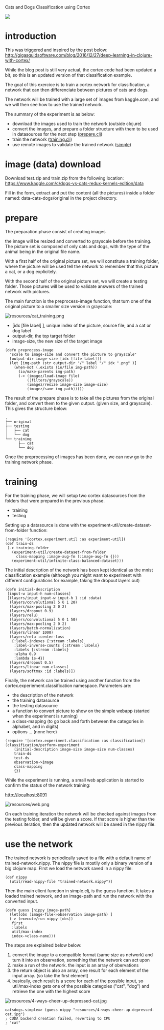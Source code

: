 Cats and Dogs Classification using Cortex

![](resources/cat_and_dog_split.jpg)

# introduction

This was triggered and inspired by the post below:
http://gigasquidsoftware.com/blog/2016/12/27/deep-learning-in-clojure-with-cortex/

While the blog post is still very actual, the cortex code had been updated a bit, so this is an updated version of that classification example.

The goal of this exercice is to train a cortex network for classification, a network that can then differenciate between pictures of cats and dogs. 

The network will be trained with a large set of images from kaggle.com, and we will then see how to use the trained network.

The summary of the experiment is as below:

- download the images used to train the network (outside clojure)
- convert the images, and prepare a folder structure with them to be used in datasources for the next step ([prepare.clj](src/catsdogs/prepare.clj))
- train the network ([training.clj](src/catsdogs/training.clj))
- use remote images to validate the trained network ([simple](src/catsdogs/simple.clj))

# image (data) download

Download test.zip and train.zip from the following location:
https://www.kaggle.com/c/dogs-vs-cats-redux-kernels-edition/data

Fill in the form, extract and put the content (all the pictures) inside a folder named: data-cats-dogs/original in the project directory.

# prepare

The preparation phase consist of creating images 

the image will be resized and converted to grayscale before the training.
The picture set is composed of only cats and dogs, with the type of the animal being in the original file name.

With a first half of the original picture set, we will constitute a training folder, 
where the picture will be used tell the network to remember that this picture a cat, or a dog explicitely.

With the second half of the original picture set, we will create a testing folder. 
Those pictures will be used to validate answers of the trained network with pictures. 

The main function is the preprocess-image function, that turn one of the original picture to a smaller size version in grayscale:

![resources/cat_training.png](resources/cat_training.png)

-  [idx [file label] ], unique index of the picture, source file, and a cat or dog label
-  output-dir, the top target folder
-  image-size, the new size of the target image

```
(defn preprocess-image
  "scale to image-size and convert the picture to grayscale"
  [output-dir image-size [idx [file label]]]
  (let [img-path (str output-dir "/" label "/" idx ".png" )]
    (when-not (.exists (io/file img-path))
      (io/make-parents img-path)
      (-> (imagez/load-image file)
          ((filters/grayscale))
          (imagez/resize image-size image-size)
          (imagez/save img-path)))))
```

The result of the prepare phase is to take all the pictures from the original folder,  and convert them to the given output. (given size, and grayscale). This gives the structure below:

```
.
├── original
├── testing
│   ├── cat
│   └── dog
└── training
      ├── cat
      └── dog
```

Once the preprocessing of images has been done, we can now go to the training network phase.

# training

For the training phase, we will setup two cortex datasources from the folders that were prepared in the previous phase.
- training
- testing

Setting up a datasource is done with the experiment-util/create-dataset-from-folder function:

```
(require '[cortex.experiment.util :as experiment-util])
(def train-ds
 (-> training-folder
   (experiment-util/create-dataset-from-folder
     class-mapping :image-aug-fn (:image-aug-fn {}))
   (experiment-util/infinite-class-balanced-dataset)))
```

The initial description of the network has been kept identical as the mnist classification example (although you might want to experiment with different configurations for example, taking the dropout layers out)

```
(defn initial-description
 [input-w input-h num-classes]
 [(layers/input input-w input-h 1 :id :data)
  (layers/convolutional 5 0 1 20)
  (layers/max-pooling 2 0 2)
  (layers/dropout 0.9)
  (layers/relu)
  (layers/convolutional 5 0 1 50)
  (layers/max-pooling 2 0 2)
  (layers/batch-normalization)
  (layers/linear 1000)
  (layers/relu :center-loss 
   {:label-indexes {:stream :labels}
    :label-inverse-counts {:stream :labels}
    :labels {:stream :labels}
    :alpha 0.9
    :lambda 1e-4})
  (layers/dropout 0.5)
  (layers/linear num-classes)
  (layers/softmax :id :labels)])
```

Finally, the network can be trained using another function from the cortex.experiement.classification namespace. Parameters are:
- the description of the network
- the training datasource
- the testing datasource
- a function to convert picture to show on the simple webapp (started when the experiment is running)
- a class-mapping (to go back and forth between the categories in alphabet, and in digits)
- options ... (none here)

```
(require '[cortex.experiment.classification :as classification])
(classification/perform-experiment
    (initial-description image-size image-size num-classes)
    train-ds
    test-ds
    observation->image
    class-mapping
    {})
```


While the experiment is running, a small web application is started to confirm the status of the network training:

[http://localhost:8091](http://localhost:8091)

![resources/web.png](resources/web.png)

On each training iteration the network will be checked against images from the testing folder, and will be given a score. If that score is higher than the previous iteration, then the updated network will be saved in the nippy file.

# use the network

The trained network is periodically saved to a file with a default name of trained-network.nippy.
The nippy file is mostlly only a binary version of a big clojure map. 
FIrst we load the network saved in a nippy  file:

```
(def nippy
  (util/read-nippy-file "trained-network.nippy"))
```

Then the main client function in simple.clj, is the guess function. It takes a loaded trained network, and an image-path and run the network with the converted input.

```
(defn guess [nippy image-path]
  (let[obs (image-file->observation image-path) ]
  (-> (execute/run nippy [obs])
   first
   :labels
   util/max-index
   index->class-name)))
```

The steps are explained below below:

1. convert the image to a compatible format (same size as network) and turn it into an observation, something that the network can act upon
2. make a run of the network. the input is an array of obervations
3. the return object is also an array, one result for each element of the input array. (so take the first element)
4. basically, each result is a score for each of the possible input, so util/max-index gets one of the possible categoies ("cat", "dog") and retrieve the one with the highest score

![resources/4-ways-cheer-up-depressed-cat.jpg](resources/4-ways-cheer-up-depressed-cat.jpg)

```
catsdogs.simple=> (guess nippy "resources/4-ways-cheer-up-depressed-cat.jpg")
; CUDA backend creation failed, reverting to CPU
; "cat"
```
